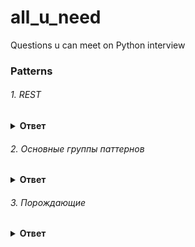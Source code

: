 # all_u_need
Questions u can meet on Python interview


### Patterns


###### 1. REST

<details><summary><b>Ответ</b></summary>
<p>

#### Ответ:
  REST (от англ. Representational State Transfer — «передача состояния представления») — архитектурный стиль взаимодействия компонентов распределённого приложения в сети.
  
  Когда использовать REST?

• Когда есть ограничение пропускной способности соединения
• Если необходимо кэшировать запросы
• Если система предполагает значительное масштабирование
• В сервисах, использующих AJAX

Что такое RESTful:

Чтобы распределенная система считалась сконструированной по REST архитектуре (Restful), необходимо, чтобы она удовлетворяла следующим критериям:

    Client-Server. Система должна быть разделена на клиентов и на серверов. Разделение интерфейсов означает, что, например, клиенты не связаны с хранением данных, которое остается внутри каждого сервера, так что мобильность кода клиента улучшается. Серверы не связаны с интерфейсом пользователя или состоянием, так что серверы могут быть проще и масштабируемы. Серверы и клиенты могут быть заменяемы и разрабатываться независимо, пока интерфейс не изменяется.
    Stateless. Сервер не должен хранить какой-либо информации о клиентах. В запросе должна храниться вся необходимая информация для обработки запроса и если необходимо, идентификации клиента.
    Cache․ Каждый ответ должен быть отмечен является ли он кэшируемым или нет, для предотвращения повторного использования клиентами устаревших или некорректных данных в ответ на дальнейшие запросы.
    Uniform Interface. Единый интерфейс определяет интерфейс между клиентами и серверами. Это упрощает и отделяет архитектуру, которая позволяет каждой части развиваться самостоятельно.
    Layered System. В REST допускается разделить систему на иерархию слоев но с условием, что каждый компонент может видеть компоненты только непосредственно следующего слоя. Например, если вы вызывайте службу PayPal а он в свою очередь вызывает службу Visa, вы о вызове службы Visa ничего не должны знать.
    Code-On-Demand (опционально). В REST позволяется загрузка и выполнение кода или программы на стороне клиента.

Серверы могут временно расширять или кастомизировать функционал клиента, передавая ему логику, которую он может исполнять.


</p>
</details>


###### 2. Основные группы паттернов

<details><summary><b>Ответ</b></summary>
<p>

#### Ответ:
  
1)Порождающие

Отвечают за удобное и безопасное создание новых объектов или даже целых семейств объектов.

2)Структурные

Отвечают за построение удобных в поддержке иерархий классов.

3)Поведенческие

Решают задачи эффективного и безопасного взаимодействия между объектами программы.

</p>
</details>

###### 3. Порождающие

<details><summary><b>Ответ</b></summary>
<p>

#### Ответ:
  
  ###### 3.1 Фабричный метод

<details><summary><b>Ответ</b></summary>
<p>

#### Ответ:
  Фабричный метод — это порождающий паттерн проектирования, который определяет общий интерфейс для создания объектов в суперклассе, позволяя подклассам изменять тип создаваемых объектов.
  
  Пример с логистикой: Общие методы логистики, но разные ТС: морская и дорожная логистика.
  Например, классы Грузовик и Судно реализуют интерфейс Транспорт с методом доставить. Каждый из этих классов реализует метод по-своему: грузовики везут грузы по земле, а суда — по морю. Фабричный метод в классе ДорожнойЛогистики вернёт объект-грузовик, а класс МорскойЛогистики — объект-судно.
  
  
  Когда надо применять паттерн

    Когда заранее неизвестно, объекты каких типов необходимо создавать
    Когда нужно управлять разными типами объектов
    Когда система должна быть независимой от процесса создания новых объектов и расширяемой: в нее можно легко вводить новые классы, объекты которых система должна создавать.

    abstract class Product
    {}

    class ConcreteProductA : Product
    {}

    class ConcreteProductB : Product
    {}

    abstract class Creator
    {
        public abstract Product FactoryMethod();
    }

    class ConcreteCreatorA : Creator
    {
        public override Product FactoryMethod() { return new ConcreteProductA(); }
    }

    class ConcreteCreatorB : Creator
    {
        public override Product FactoryMethod() { return new ConcreteProductB(); }
    }

Преимущества

    Избавляет класс от привязки к конкретным классам продуктов.
    Выделяет код производства продуктов в одно место, упрощая поддержку кода.
    Упрощает добавление новых продуктов в программу.
    Реализует принцип открытости/закрытости.

 и недостатки
 
    Может привести к созданию больших параллельных иерархий классов, так как для каждого класса продукта надо создать свой подкласс создателя.



</p>
</details>

  ###### 3.2 Абстрактная фабрика

<details><summary><b>Ответ</b></summary>
<p>

#### Ответ:
  


</p>
</details>

  ###### 3.3 Строитель

<details><summary><b>Ответ</b></summary>
<p>

#### Ответ:
  


</p>
</details>

  ###### 3.4 Прототип

<details><summary><b>Ответ</b></summary>
<p>

#### Ответ:
  


</p>
</details>

  ###### 3.5 Одиночка

<details><summary><b>Ответ</b></summary>
<p>

#### Ответ:
  Одиночка — это порождающий паттерн проектирования, который гарантирует, что у класса есть только один экземпляр, и предоставляет к нему глобальную точку доступа.
  
  Одиночка:
  Гарантирует наличие единственного экземпляра класса. 
  Предоставляет глобальную точку доступа.
  
  Все реализации одиночки сводятся к тому, чтобы скрыть конструктор по умолчанию и создать публичный статический метод, который и будет контролировать жизненный цикл объекта-одиночки.
  
  Преимущества

    Гарантирует наличие единственного экземпляра класса.
    Предоставляет к нему глобальную точку доступа.
    Реализует отложенную инициализацию объекта-одиночки.

 и недостатки
 
    Нарушает принцип единственной ответственности класса.
    Маскирует плохой дизайн.
    Проблемы мультипоточности.
    Требует постоянного создания Mock-объектов при юнит-тестировании.



</p>
</details>


</p>
</details>
